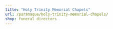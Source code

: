 ```yaml
---
title: "Holy Trinity Memorial Chapels"
url: /paranaque/holy-trinity-memorial-chapels/
shop: funeral directors
---
```

